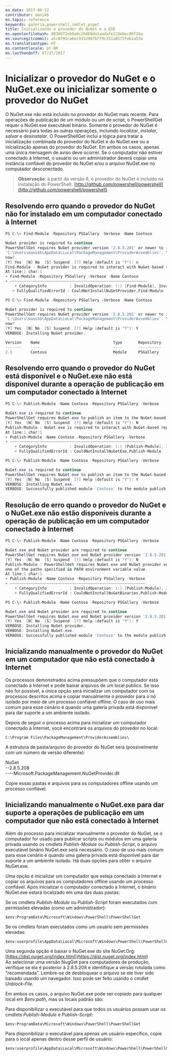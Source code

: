 ```yaml
---
ms.date: 2017-06-12
contributor: manikb
ms.topic: reference
keywords: galeria,powershell,cmdlet,psget
title: Inicializando o provedor do NuGet e o EXE
ms.openlocfilehash: 0036972eb9a0c20469da1aadafe223e6ec80f16a
ms.sourcegitcommit: a5c0795ca6ec9332967bff9c151a8572feb1a53a
ms.translationtype: HT
ms.contentlocale: pt-BR
ms.lasthandoff: 07/27/2017
---
```

# <a name="bootstrap-both-nuget-provider-and-nugetexe-or-bootstrap-only-nuget-provider"></a>Inicializar o provedor do NuGet e o NuGet.exe ou inicializar somente o provedor do NuGet

O NuGet.exe não está incluído no provedor do NuGet mais recente.
Para operações de publicação de um módulo ou um de script, o PowerShellGet requer o NuGet.exe executável binário.
Somente o provedor do NuGet é necessário para todas as outras operações, incluindo *localizar*, *instalar*, *salvar* e *desinstalar*.
O PowerShellGet inclui a lógica para tratar a inicialização combinada do provedor do NuGet e do NuGet.exe ou a inicialização apenas do provedor do NuGet.
Em ambos os casos, apenas uma única mensagem de aviso deve ocorrer.
Se o computador não estiver conectado à Internet, o usuário ou um administrador deverá copiar uma instância confiável do provedor do NuGet e/ou o arquivo NuGet.exe no computador desconectado.

>**Observação**: a partir da versão 6, o provedor do NuGet é incluído na instalação do PowerShell. [http://github.com/powershell/powershell](http://github.com/powershell/powershell)

## <a name="resolving-error-when-the-nuget-provider-has-not-been-installed-on-a-machine-that-is-internet-connected"></a>Resolvendo erro quando o provedor do NuGet não for instalado em um computador conectado à Internet

```powershell
PS C:\> Find-Module -Repository PSGallery -Verbose -Name Contoso

NuGet provider is required to continue
PowerShellGet requires NuGet provider version '2.8.5.201' or newer to interact with NuGet-based repositories. The NuGet provider must be available in 'C:\Program Files\PackageManagement\ProviderAssemblies' or
'C:\Users\manikb\AppData\Local\PackageManagement\ProviderAssemblies'. You can also install the NuGet provider by running 'Install-PackageProvider -Name NuGet -MinimumVersion 2.8.5.201 -Force'. Do you want PowerShellGet to install and import the NuGet provider
now?
[Y] Yes  [N] No  [S] Suspend  [?] Help (default is "Y"): n
Find-Module : NuGet provider is required to interact with NuGet-based repositories. Please ensure that '2.8.5.201' or newer version of NuGet provider is installed.
At line:1 char:1
+ Find-Module -Repository PSGallery -Verbose -Name Contoso
+ ~~~~~~~~~~~~~~~~~~~~~~~~~~~~~~~~~~~~~~~~~~~~~~~~~~~~~~~~~~~~
    + CategoryInfo          : InvalidOperation: (:) [Find-Module], InvalidOperationException
   + FullyQualifiedErrorId : CouldNotInstallNuGetProvider,Find-Module

PS C:\> Find-Module -Repository PSGallery -Verbose -Name Contoso

NuGet provider is required to continue
PowerShellGet requires NuGet provider version '2.8.5.201' or newer to interact with NuGet-based repositories. The NuGet provider must be available in 'C:\Program Files\PackageManagement\ProviderAssemblies' or
'C:\Users\manikb\AppData\Local\PackageManagement\ProviderAssemblies'. You can also install the NuGet provider by running 'Install-PackageProvider -Name NuGet -MinimumVersion 2.8.5.201 -Force'. Do you want PowerShellGet to install and import the NuGet provider
now?
[Y] Yes  [N] No  [S] Suspend  [?] Help (default is "Y"): Y
VERBOSE: Installing NuGet provider.

Version    Name                                Type       Repository           Description
-------    ----                                ----       ----------           -----------
2.5        Contoso                             Module     PSGallery        Contoso module
```
## <a name="resolving-error-when-the-nuget-provider-is-available-and-nugetexe-is-not-available-during-the-publish-operation-on-a-machine-that-is-internet-connected"></a>Resolvendo erro quando o provedor do NuGet está disponível e o NuGet.exe não está disponível durante a operação de publicação em um computador conectado à Internet

```powershell
PS C:\> Publish-Module -Name Contoso -Repository PSGallery -Verbose

NuGet.exe is required to continue
PowerShellGet requires NuGet.exe to publish an item to the NuGet-based repositories. NuGet.exe must be available under one of the paths specified in PATH environment variable value. Do you want PowerShellGet to install NuGet.exe now?
[Y] Yes  [N] No  [S] Suspend  [?] Help (default is "Y"): N
Publish-Module : NuGet.exe is required to interact with NuGet-based repositories. Please ensure that NuGet.exe is available under one of the paths specified in PATH environment variable value.
At line:1 char:1
+ Publish-Module -Name Contoso -Repository PSGallery -Verbose
+ ~~~~~~~~~~~~~~~~~~~~~~~~~~~~~~~~~~~~~~~~~~~~~~~~~~~~~~~~~~~
    + CategoryInfo          : InvalidOperation: (:) [Publish-Module], InvalidOperationException
    + FullyQualifiedErrorId : CouldNotInstallNuGetExe,Publish-Module

PS C:\> Publish-Module -Name Contoso -Repository PSGallery -Verbose

NuGet.exe is required to continue
PowerShellGet requires NuGet.exe to publish an item to the NuGet-based repositories. NuGet.exe must be available under one of the paths specified in PATH environment variable value. Do you want PowerShellGet to install NuGet.exe now?
[Y] Yes  [N] No  [S] Suspend  [?] Help (default is "Y"): Y
VERBOSE: Installing NuGet.exe.
VERBOSE: Successfully published module 'Contoso' to the module publish location 'https://www.powershellgallery.com/api/v2/'. Please allow few minutes for 'Contoso' to show up in the search results.
```

## <a name="resolving-error-when-both-nuget-provider-and-nugetexe-are-not-available-during-the-publish-operation-on-a-machine-that-is-internet-connected"></a>Resolução de erro quando o provedor do NuGet e o NuGet.exe não estão disponíveis durante a operação de publicação em um computador conectado à Internet

```powershell
PS C:\> Publish-Module -Name Contoso -Repository PSGallery -Verbose

NuGet.exe and NuGet provider are required to continue
PowerShellGet requires NuGet.exe and NuGet provider version '2.8.5.201' or newer to interact with the NuGet-based repositories. Do you want PowerShellGet to install both NuGet.exe and NuGet provider now?
[Y] Yes  [N] No  [S] Suspend  [?] Help (default is "Y"): N
Publish-Module : PowerShellGet requires NuGet.exe and NuGet provider version '2.8.5.201' or newer to interact with the NuGet-based repositories. Please ensure that '2.8.5.201' or newer version of NuGet provider is installed and NuGet.exe is available under 
one of the paths specified in PATH environment variable value.
At line:1 char:1
+ Publish-Module -Name Contoso -Repository PSGallery -Verbose
+ ~~~~~~~~~~~~~~~~~~~~~~~~~~~~~~~~~~~~~~~~~~~~~~~~~~~~~~~~~~~
    + CategoryInfo          : InvalidOperation: (:) [Publish-Module], InvalidOperationException
    + FullyQualifiedErrorId : CouldNotInstallNuGetBinaries,Publish-Module

PS C:\> Publish-Module -Name Contoso -Repository PSGallery -Verbose

NuGet.exe and NuGet provider are required to continue
PowerShellGet requires NuGet.exe and NuGet provider version '2.8.5.201' or newer to interact with the NuGet-based repositories. Do you want PowerShellGet to install both NuGet.exe and NuGet provider now?
[Y] Yes  [N] No  [S] Suspend  [?] Help (default is "Y"): Y
VERBOSE: Installing NuGet provider.
VERBOSE: Installing NuGet.exe.
VERBOSE: Successfully published module 'Contoso' to the module publish location 'https://www.powershellgallery.com/api/v2/'. Please allow few minutes for 'Contoso' to show up in the search results.
```

## <a name="manually-bootstrapping-the-nuget-provider-on-a-machine-that-is-not-connected-to-the-internet"></a>Inicializando manualmente o provedor do NuGet em um computador que não está conectado à Internet

Os processos demonstrados acima pressupõem que o computador está conectado à Internet e pode baixar arquivos de um local público.
Se isso não for possível, a única opção será inicializar um computador com os processos descritos acima e copiar manualmente o provedor para o nó isolado por meio de um processo confiável offline.
O caso de uso mais comum para esse cenário é quando uma galeria privada está disponível para dar suporte a um ambiente isolado.

Depois de seguir o processo acima para inicializar um computador conectado à Internet, você encontrará os arquivos do provedor no local:
```
C:\Program Files\PackageManagement\ProviderAssemblies\
```

A estrutura de pasta/arquivo do provedor do NuGet será (possivelmente com um número de versão diferente):

NuGet<br>
--2.8.5.208<br>
----Microsoft.PackageManagement.NuGetProvider.dll

Copie essas pastas e arquivos para os computadores offline usando um processo confiável.

## <a name="manually-bootstrapping-nugetexe-to-support-publish-operations-on-a-machine-that-is-not-connected-to-the-internet"></a>Inicializando manualmente o NuGet.exe para dar suporte a operações de publicação em um computador que não está conectado à Internet

Além de processo para inicializar manualmente o provedor do NuGet, se o computador for usado para publicar scripts ou módulos em uma galeria privada usando os cmdlets *Publish-Module* ou *Publish-Script*, o arquivo executável binário NuGet.exe será necessário.
O caso de uso mais comum para esse cenário é quando uma galeria privada está disponível para dar suporte a um ambiente isolado.
Há duas opções para obter o arquivo NuGet.exe.

Uma opção é inicializar um computador que esteja conectado à Internet e copiar os arquivos para os computadores offline usando um processo confiável.
Após inicializar o computador conectado à Internet, o binário NuGet.exe estará localizado em uma das duas pastas:

Se os cmdlets *Publish-Module* ou *Publish-Script* foram executados com permissões elevadas (como um administrador):
```
$env:ProgramData\Microsoft\Windows\PowerShell\PowerShellGet
```

Se os cmdlets foram executados como um usuário sem permissões elevadas:
```
$env:userprofile\AppData\Local\Microsoft\Windows\PowerShell\PowerShellGet\
```

Uma segunda opção é baixar o NuGet.exe do site NuGet.Org: [https://dist.nuget.org/index.html](https://dist.nuget.org/index.html)<br>
Ao selecionar uma versão NugGet para computadores de produção, verifique se ela é posterior à 2.8.5.208 e identifique a versão rotulada como "recomendada".
Lembre-se de desbloquear o arquivo se ele tiver sido baixado usando um navegador.
Isso pode ser feito usando o cmdlet *Unblock-File*.

Em ambos os casos, o arquivo NuGet.exe pode ser copiado para qualquer local em *$env:path*, mas os locais padrão são:

Para disponibilizar o executável para que todos os usuários possam usar os cmdlets *Publish-Module* e *Publish-Script*:
```
$env:ProgramData\Microsoft\Windows\PowerShell\PowerShellGet
```

Para disponibilizar o executável para apenas um usuário específico, copie para o local apenas dentro desse perfil de usuário:
```
$env:userprofile\AppData\Local\Microsoft\Windows\PowerShell\PowerShellGet\
```

